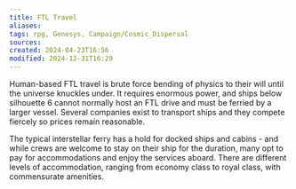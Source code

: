 ```yaml
---
title: FTL Travel
aliases: 
tags: rpg, Genesys, Campaign/Cosmic_Dispersal 
sources:
created: 2024-04-23T16:56
modified: 2024-12-31T16:29
---
```


Human-based FTL travel is brute force bending of physics to their will until the universe knuckles under.  It requires enormous power, and ships below silhouette 6 cannot normally host an FTL drive and must be ferried by a larger vessel.  Several companies exist to transport ships and they compete fiercely so prices remain reasonable.  

The typical interstellar ferry has a hold for docked ships and cabins - and while crews are welcome to stay on their ship for the duration, many opt to pay for accommodations and enjoy the services aboard.  There are different levels of accommodation, ranging from economy class to royal class, with commensurate amenities.
